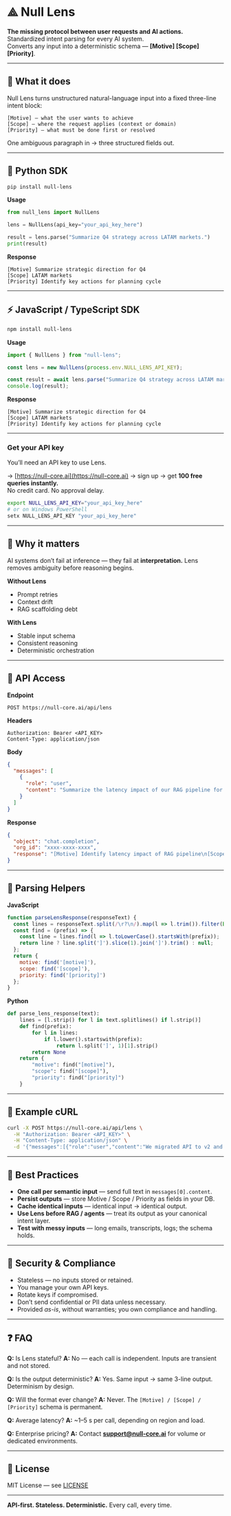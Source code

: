 # ⟁ Null Lens

**The missing protocol between user requests and AI actions.**  
Standardized intent parsing for every AI system.  
Converts any input into a deterministic schema — **[Motive] [Scope] [Priority]**.

---

## 🧩 What it does

Null Lens turns unstructured natural-language input into a fixed three-line intent block:

```
[Motive] — what the user wants to achieve
[Scope] — where the request applies (context or domain)
[Priority] — what must be done first or resolved
````

One ambiguous paragraph in → three structured fields out.

---
## 🐍 Python SDK

```bash
pip install null-lens
```

**Usage**

```python
from null_lens import NullLens

lens = NullLens(api_key="your_api_key_here")

result = lens.parse("Summarize Q4 strategy across LATAM markets.")
print(result)
```
**Response**

```
[Motive] Summarize strategic direction for Q4  
[Scope] LATAM markets  
[Priority] Identify key actions for planning cycle
```
---
## ⚡ JavaScript / TypeScript SDK
```bash
npm install null-lens
```
**Usage**

```js
import { NullLens } from "null-lens";

const lens = new NullLens(process.env.NULL_LENS_API_KEY);

const result = await lens.parse("Summarize Q4 strategy across LATAM markets.");
console.log(result);
```
**Response**

```
[Motive] Summarize strategic direction for Q4  
[Scope] LATAM markets  
[Priority] Identify key actions for planning cycle
```
---
### Get your API key
You’ll need an API key to use Lens.

→ [https://null-core.ai](https://null-core.ai) → sign up → get **100 free queries instantly.**  
No credit card. No approval delay.

```bash
export NULL_LENS_API_KEY="your_api_key_here"
# or on Windows PowerShell
setx NULL_LENS_API_KEY "your_api_key_here"
```

---

## 🧠 Why it matters

AI systems don’t fail at inference — they fail at **interpretation.**
Lens removes ambiguity before reasoning begins.

**Without Lens**

* Prompt retries
* Context drift
* RAG scaffolding debt

**With Lens**

* Stable input schema
* Consistent reasoning
* Deterministic orchestration

---

## 🔌 API Access

**Endpoint**

```
POST https://null-core.ai/api/lens
```

**Headers**

```
Authorization: Bearer <API_KEY>  
Content-Type: application/json
```

**Body**

```json
{
  "messages": [
    {
      "role": "user",
      "content": "Summarize the latency impact of our RAG pipeline for 100k qps"
    }
  ]
}
```

**Response**

```json
{
  "object": "chat.completion",
  "org_id": "xxxx-xxxx-xxxx",
  "response": "[Motive] Identify latency impact of RAG pipeline\n[Scope] RAG pipeline, 100k QPS scenario\n[Priority] Optimize for performance stability"
}
```

---

## 🧩 Parsing Helpers

**JavaScript**

```js
function parseLensResponse(responseText) {
  const lines = responseText.split(/\r?\n/).map(l => l.trim()).filter(Boolean);
  const find = (prefix) => {
    const line = lines.find(l => l.toLowerCase().startsWith(prefix));
    return line ? line.split(']').slice(1).join(']').trim() : null;
  };
  return {
    motive: find('[motive]'),
    scope: find('[scope]'),
    priority: find('[priority]')
  };
}
```

**Python**

```python
def parse_lens_response(text):
    lines = [l.strip() for l in text.splitlines() if l.strip()]
    def find(prefix):
        for l in lines:
            if l.lower().startswith(prefix):
                return l.split(']', 1)[1].strip()
        return None
    return {
        "motive": find("[motive]"),
        "scope": find("[scope]"),
        "priority": find("[priority]")
    }
```

---

## 🧩 Example cURL

```bash
curl -X POST https://null-core.ai/api/lens \
  -H "Authorization: Bearer <API_KEY>" \
  -H "Content-Type: application/json" \
  -d '{"messages":[{"role":"user","content":"We migrated API to v2 and uptime dropped — logs show auth timeouts. Root cause & mitigation before Friday?"}]}'
```

---

## 🧠 Best Practices

* **One call per semantic input** — send full text in `messages[0].content`.
* **Persist outputs** — store Motive / Scope / Priority as fields in your DB.
* **Cache identical inputs** — identical input → identical output.
* **Use Lens before RAG / agents** — treat its output as your canonical intent layer.
* **Test with messy inputs** — long emails, transcripts, logs; the schema holds.

---

## 🔐 Security & Compliance

* Stateless — no inputs stored or retained.
* You manage your own API keys.
* Rotate keys if compromised.
* Don’t send confidential or PII data unless necessary.
* Provided *as-is*, without warranties; you own compliance and handling.

---

## ❓ FAQ

**Q:** Is Lens stateful?
**A:** No — each call is independent. Inputs are transient and not stored.

**Q:** Is the output deterministic?
**A:** Yes. Same input → same 3-line output. Determinism by design.

**Q:** Will the format ever change?
**A:** Never. The `[Motive] / [Scope] / [Priority]` schema is permanent.

**Q:** Average latency?
**A:** ~1–5 s per call, depending on region and load.

**Q:** Enterprise pricing?
**A:** Contact **[support@null-core.ai](mailto:support@null-core.ai)** for volume or dedicated environments.

---

## 🩶 License

MIT License — see [LICENSE](LICENSE)

---

**API-first. Stateless. Deterministic.**
Every call, every time.
